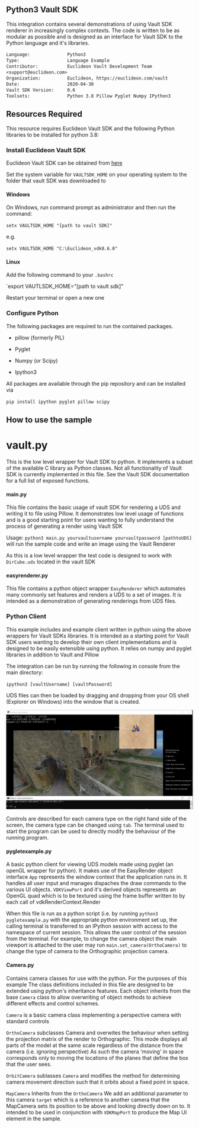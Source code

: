 ## Python3 Vault SDK

<!-- TODO: Write a brief abstract explaining this sample -->
This integration contains several demonstrations of using Vault SDK renderer in increasingly complex contexts.
The code is written to be as modular as possible and is designed as an interface for Vault SDK to the Python language and it's libraries.

<!-- TODO: Fill this section below with metadata about this sample-->
```
Language:              Python3
Type:                  Language Example
Contributor:           Euclideon Vault Development Team <support@euclideon.com>
Organization:          Euclideon, https://euclideon.com/vault
Date:                  2020-04-30
Vault SDK Version:     0.6
Toolsets:              Python 3.8 Pillow Pyglet Numpy IPython3
```

## Resources Required
<!-- TODO: Fill this section below with the resources required to do this sample-->
This resource requires Euclideon Vault SDK and the following Python libraries to be installed for python 3.8:

### Install Euclideon Vault SDK
Euclideon Vault SDK can be obtained from [here](https://www.euclideon.com/vaultsdk/)

Set the system variable for `VAULTSDK_HOME` on your operating system to the folder that vault SDK was downloaded to

#### Windows
On Windows, run command prompt as administrator and then run the command:

`setx VAULTSDK_HOME "[path to vault SDK]"`

e.g.

`setx VAULTSDK_HOME "C:\Euclideon_vdk0.6.0"`

#### Linux
Add the following command to your `.bashrc`

`export VAUTLSDK_HOME="[path to vault sdk]"

Restart your terminal or open a new one

### Configure Python
The following packages are required to run the contained packages.

- pillow (formerly PIL)

- Pyglet

- Numpy (or Scipy)

- Ipython3

All packages are available through the pip repository and can be installed via 

`pip install ipython pyglet pillow scipy`

## How to use the sample
<!-- TODO: Explain how this sample can be used and what is required to get it running -->
# vault.py

This is the low level wrapper for Vault SDK to python. It implements a subset of the available C library as Python classes. Not all functionality
of Vault SDK is currently implemented in this file. See the Vault SDK documentation for a full list of exposed functions.

#### main.py

This file contains the basic usage of vault SDK for rendering a UDS and writing it to file using Pillow.
It demonstrates low level usage of functions and is a good starting point for users wanting to fully understand the process of generating a render using Vault SDK

Usage: `python3 main.py yourvaultusername yourvaultpassword [pathtoUDS]` will run the sample code and write an image using the Vault Renderer

As this is a low level wrapper the test code is designed to work with `DirCube.uds` located in the vault SDK
#### easyrenderer.py
This file contains a python object wrapper `EasyRenderer` which automates many commonly set features and renders a UDS 
to a set of images. It is intended as a demonstration of generating renderings from UDS files.

### Python Client

This example includes and example client written in python using the above wrappers for Vault SDKs libraries. It is intended as a starting point
for Vault SDK users wanting to develop their own client implementations and is designed to be easily extensible using python. It relies on numpy
and pyglet libraries in addition to Vault and Pillow

The integration can be run by running the following in console from the main directory:

`ipython3 [vaultUsername] [vaultPassword]`

UDS files can then be loaded by dragging and dropping from your OS shell (Explorer on Windows) into the window that is created.

![screenshot](./doc/clientScreenshot.png)

Controls are described for each camera type on the right hand side of the screen, the camera type can be changed using `tab`.
The terminal used to start the program can be used to directly modify the behaviour of the running program. 
#### pygletexample.py
A basic python client for viewing UDS models made using pyglet (an openGL wrapper for python). It makes use of the EasyRender object interface
`App` represents the window context that the application runs in. It handles all user input and manages dispaches the draw commands to the
various UI objects.
`VDKViewPort` and it's derived objects represents an OpenGL quad which is to be textured using the frame buffer written to by each call of vdkRenderContext.Render

When this file is run as a python script (i.e. by running `python3 pygletexample.py` with the appropriate python environment set up, the calling
terminal is transferred to an IPython session with access to the namespace of current session. This allows the user control
of the session from the terminal. For example, to change the camera object the main viewport is attached to the user may run
`main.set_camera(OrthoCamera)` to change the type of camera to the Orthographic projection camera. 


#### Camera.py
Contains camera classes for use with the python. For the purposes of this example  The class definitions included in this file are designed to be extended using python's inheritance features.
Each object inherits from the base `Camera` class to allow overwriting of object methods to achieve different effects and control schemes.

`Camera` is a basic camera class implementing a perspective camera with standard controls


`OrthoCamera` subclasses Camera and overwites the behaviour when setting the projection matrix of the render to Orthographic.
This mode displays all parts of the model at the same scale regardless of the distance from the camera (i.e. ignoring perspective)
As such the camera 'moving' in space corresponds only to moving the locations of the planes that define the box that the user sees.


`OrbitCamera` sublasses `Camera` and modifies the method for determining camera movement direction such that it orbits about a fixed point in space.

`MapCamera` Inherits from the `OrthoCamera` We add an additional parameter to this camera `target` which
is a reference to another camera that the MapCamera sets its position to be above and looking directly down on to.
It intended to be used in conjunction with `VDKMapPort` to produce the Map UI element in the sample.

<!-- End -->

